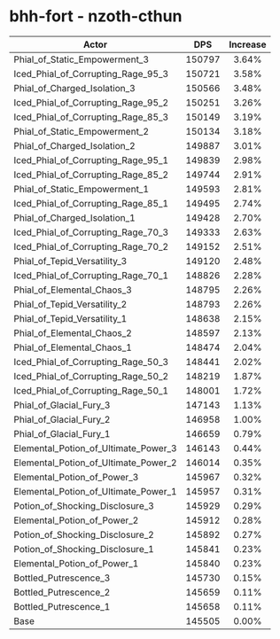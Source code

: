 # bhh-fort - nzoth-cthun
| Actor | DPS | Increase |
|---|:---:|:---:|
|Phial_of_Static_Empowerment_3|150797|3.64%|
|Iced_Phial_of_Corrupting_Rage_95_3|150721|3.58%|
|Phial_of_Charged_Isolation_3|150566|3.48%|
|Iced_Phial_of_Corrupting_Rage_95_2|150251|3.26%|
|Iced_Phial_of_Corrupting_Rage_85_3|150149|3.19%|
|Phial_of_Static_Empowerment_2|150134|3.18%|
|Phial_of_Charged_Isolation_2|149887|3.01%|
|Iced_Phial_of_Corrupting_Rage_95_1|149839|2.98%|
|Iced_Phial_of_Corrupting_Rage_85_2|149744|2.91%|
|Phial_of_Static_Empowerment_1|149593|2.81%|
|Iced_Phial_of_Corrupting_Rage_85_1|149495|2.74%|
|Phial_of_Charged_Isolation_1|149428|2.70%|
|Iced_Phial_of_Corrupting_Rage_70_3|149333|2.63%|
|Iced_Phial_of_Corrupting_Rage_70_2|149152|2.51%|
|Phial_of_Tepid_Versatility_3|149120|2.48%|
|Iced_Phial_of_Corrupting_Rage_70_1|148826|2.28%|
|Phial_of_Elemental_Chaos_3|148795|2.26%|
|Phial_of_Tepid_Versatility_2|148793|2.26%|
|Phial_of_Tepid_Versatility_1|148638|2.15%|
|Phial_of_Elemental_Chaos_2|148597|2.13%|
|Phial_of_Elemental_Chaos_1|148474|2.04%|
|Iced_Phial_of_Corrupting_Rage_50_3|148441|2.02%|
|Iced_Phial_of_Corrupting_Rage_50_2|148219|1.87%|
|Iced_Phial_of_Corrupting_Rage_50_1|148001|1.72%|
|Phial_of_Glacial_Fury_3|147143|1.13%|
|Phial_of_Glacial_Fury_2|146958|1.00%|
|Phial_of_Glacial_Fury_1|146659|0.79%|
|Elemental_Potion_of_Ultimate_Power_3|146143|0.44%|
|Elemental_Potion_of_Ultimate_Power_2|146014|0.35%|
|Elemental_Potion_of_Power_3|145967|0.32%|
|Elemental_Potion_of_Ultimate_Power_1|145957|0.31%|
|Potion_of_Shocking_Disclosure_3|145929|0.29%|
|Elemental_Potion_of_Power_2|145912|0.28%|
|Potion_of_Shocking_Disclosure_2|145892|0.27%|
|Potion_of_Shocking_Disclosure_1|145841|0.23%|
|Elemental_Potion_of_Power_1|145840|0.23%|
|Bottled_Putrescence_3|145730|0.15%|
|Bottled_Putrescence_2|145659|0.11%|
|Bottled_Putrescence_1|145658|0.11%|
|Base|145505|0.00%|
